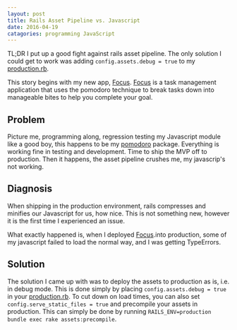 ```yaml
---
layout: post
title: Rails Asset Pipeline vs. Javascript
date: 2016-04-19
catagories: programming JavaScript
---
```


TL;DR I put up a good fight against rails asset pipeline. The only solution I
could get to work was adding `config.assets.debug = true` to my [production.rb](https://github.com/skylerto/focus/blob/master/config/environments/production.rb).  

This story begins with my new app, [Focus](http://focus.skylerlayne.me).
[Focus](http://focus.skylerlayne.me) is a task management application that uses
the pomodoro technique to break tasks down into manageable bites to help you
complete your goal.  

## Problem

Picture me, programming along, regression testing my Javascript module like a good boy, this happens to be my [pomodoro](https://github.com/skylerto/pomodoro) package. Everything is working fine in testing and development. Time to ship the MVP off to production. Then it happens, the asset pipeline crushes me, my javascrip's not working.

## Diagnosis

When shipping in the production environment, rails compresses and minifies our
Javascript for us, how nice. This is not something new, however it is the first
time I experienced an issue.   

What exactly happened is, when I deployed
[Focus](http://focus.skylerlayne.me).into production, some of my javascript
failed to load the normal way, and I was getting TypeErrors.


## Solution

The solution I came up with was to deploy the assets to production as is, i.e.
in debug mode. This is done simply by placing `config.assets.debug = true` in your [production.rb](https://github.com/skylerto/focus/blob/master/config/environments/production.rb). To cut down on load times, you can also set `config.serve_static_files = true` and precompile your assets in production. This can simply be done by running `RAILS_ENV=production bundle exec rake assets:precompile`.  

